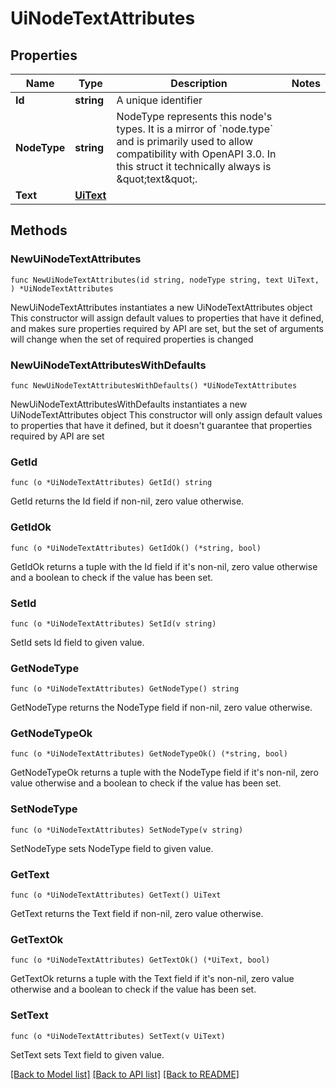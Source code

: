 # UiNodeTextAttributes

## Properties

Name | Type | Description | Notes
------------ | ------------- | ------------- | -------------
**Id** | **string** | A unique identifier | 
**NodeType** | **string** | NodeType represents this node&#39;s types. It is a mirror of &#x60;node.type&#x60; and is primarily used to allow compatibility with OpenAPI 3.0.  In this struct it technically always is \&quot;text\&quot;. | 
**Text** | [**UiText**](UiText.md) |  | 

## Methods

### NewUiNodeTextAttributes

`func NewUiNodeTextAttributes(id string, nodeType string, text UiText, ) *UiNodeTextAttributes`

NewUiNodeTextAttributes instantiates a new UiNodeTextAttributes object
This constructor will assign default values to properties that have it defined,
and makes sure properties required by API are set, but the set of arguments
will change when the set of required properties is changed

### NewUiNodeTextAttributesWithDefaults

`func NewUiNodeTextAttributesWithDefaults() *UiNodeTextAttributes`

NewUiNodeTextAttributesWithDefaults instantiates a new UiNodeTextAttributes object
This constructor will only assign default values to properties that have it defined,
but it doesn't guarantee that properties required by API are set

### GetId

`func (o *UiNodeTextAttributes) GetId() string`

GetId returns the Id field if non-nil, zero value otherwise.

### GetIdOk

`func (o *UiNodeTextAttributes) GetIdOk() (*string, bool)`

GetIdOk returns a tuple with the Id field if it's non-nil, zero value otherwise
and a boolean to check if the value has been set.

### SetId

`func (o *UiNodeTextAttributes) SetId(v string)`

SetId sets Id field to given value.


### GetNodeType

`func (o *UiNodeTextAttributes) GetNodeType() string`

GetNodeType returns the NodeType field if non-nil, zero value otherwise.

### GetNodeTypeOk

`func (o *UiNodeTextAttributes) GetNodeTypeOk() (*string, bool)`

GetNodeTypeOk returns a tuple with the NodeType field if it's non-nil, zero value otherwise
and a boolean to check if the value has been set.

### SetNodeType

`func (o *UiNodeTextAttributes) SetNodeType(v string)`

SetNodeType sets NodeType field to given value.


### GetText

`func (o *UiNodeTextAttributes) GetText() UiText`

GetText returns the Text field if non-nil, zero value otherwise.

### GetTextOk

`func (o *UiNodeTextAttributes) GetTextOk() (*UiText, bool)`

GetTextOk returns a tuple with the Text field if it's non-nil, zero value otherwise
and a boolean to check if the value has been set.

### SetText

`func (o *UiNodeTextAttributes) SetText(v UiText)`

SetText sets Text field to given value.



[[Back to Model list]](../README.md#documentation-for-models) [[Back to API list]](../README.md#documentation-for-api-endpoints) [[Back to README]](../README.md)


